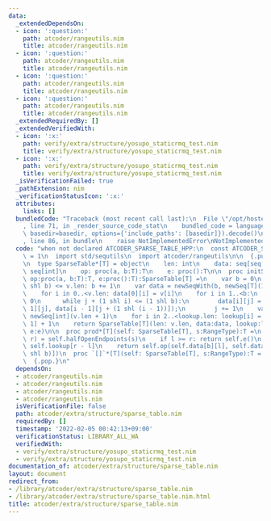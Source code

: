 ```yaml
---
data:
  _extendedDependsOn:
  - icon: ':question:'
    path: atcoder/rangeutils.nim
    title: atcoder/rangeutils.nim
  - icon: ':question:'
    path: atcoder/rangeutils.nim
    title: atcoder/rangeutils.nim
  - icon: ':question:'
    path: atcoder/rangeutils.nim
    title: atcoder/rangeutils.nim
  - icon: ':question:'
    path: atcoder/rangeutils.nim
    title: atcoder/rangeutils.nim
  _extendedRequiredBy: []
  _extendedVerifiedWith:
  - icon: ':x:'
    path: verify/extra/structure/yosupo_staticrmq_test.nim
    title: verify/extra/structure/yosupo_staticrmq_test.nim
  - icon: ':x:'
    path: verify/extra/structure/yosupo_staticrmq_test.nim
    title: verify/extra/structure/yosupo_staticrmq_test.nim
  _isVerificationFailed: true
  _pathExtension: nim
  _verificationStatusIcon: ':x:'
  attributes:
    links: []
  bundledCode: "Traceback (most recent call last):\n  File \"/opt/hostedtoolcache/Python/3.10.6/x64/lib/python3.10/site-packages/onlinejudge_verify/documentation/build.py\"\
    , line 71, in _render_source_code_stat\n    bundled_code = language.bundle(stat.path,\
    \ basedir=basedir, options={'include_paths': [basedir]}).decode()\n  File \"/opt/hostedtoolcache/Python/3.10.6/x64/lib/python3.10/site-packages/onlinejudge_verify/languages/nim.py\"\
    , line 86, in bundle\n    raise NotImplementedError\nNotImplementedError\n"
  code: "when not declared ATCODER_SPARSE_TABLE_HPP:\n  const ATCODER_SPARSE_TABLE_HPP*\
    \ = 1\n  import std/sequtils\n  import atcoder/rangeutils\n\n  {.push inline.}\n\
    \n  type SparseTable*[T] = object\n    len: int\n    data: seq[seq[T]]\n    lookup:\
    \ seq[int]\n    op: proc(a, b:T):T\n    e: proc():T\n\n  proc initSparseTable*[T](v:seq[T],\
    \ op:proc(a, b:T):T, e:proc():T):SparseTable[T] =\n    var b = 0\n    while (1\
    \ shl b) <= v.len: b += 1\n    var data = newSeqWith(b, newSeq[T](1 shl b))\n\
    \    for i in 0..<v.len: data[0][i] = v[i]\n    for i in 1..<b:\n      var j =\
    \ 0\n      while j + (1 shl i) <= (1 shl b):\n        data[i][j] = op(data[i -\
    \ 1][j], data[i - 1][j + (1 shl (i - 1))]);\n        j += 1\n    var lookup =\
    \ newSeq[int](v.len + 1)\n    for i in 2..<lookup.len: lookup[i] = lookup[i shr\
    \ 1] + 1\n    return SparseTable[T](len: v.len, data:data, lookup:lookup, op:op,\
    \ e:e)\n\n  proc prod*[T](self: SparseTable[T], s:RangeType):T =\n    let (l,\
    \ r) = self.halfOpenEndpoints(s)\n    if l >= r: return self.e()\n    let b =\
    \ self.lookup[r - l]\n    return self.op(self.data[b][l], self.data[b][r - (1\
    \ shl b)])\n  proc `[]`*[T](self: SparseTable[T], s:RangeType):T = self.prod(s)\n\
    \  {.pop.}\n"
  dependsOn:
  - atcoder/rangeutils.nim
  - atcoder/rangeutils.nim
  - atcoder/rangeutils.nim
  - atcoder/rangeutils.nim
  isVerificationFile: false
  path: atcoder/extra/structure/sparse_table.nim
  requiredBy: []
  timestamp: '2022-02-05 00:42:13+09:00'
  verificationStatus: LIBRARY_ALL_WA
  verifiedWith:
  - verify/extra/structure/yosupo_staticrmq_test.nim
  - verify/extra/structure/yosupo_staticrmq_test.nim
documentation_of: atcoder/extra/structure/sparse_table.nim
layout: document
redirect_from:
- /library/atcoder/extra/structure/sparse_table.nim
- /library/atcoder/extra/structure/sparse_table.nim.html
title: atcoder/extra/structure/sparse_table.nim
---
```

